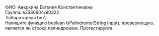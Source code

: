 ФИО: Аверкина Евгения Константиновна<br />
Группа: в3530904/90322<br />
Лабораторная be7:<br />
Напишите функцию boolean isPalindrome(String input), проверяющую,<br />
является ли строка палиндромом. Протестируйте.